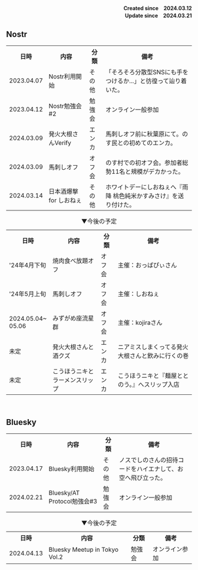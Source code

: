 <!--
    <tr>
        <td></td><td></td><td></td><td></td>
    </tr>
-->
<div align="right">
    <b>Created since　2024.03.12</b>
    <br>
    <b>Update since　2024.03.21</b>
</div>

## Nostr
<table>
    <tr>
        <th>日時</th><th>内容</th><th>分類</th><th>備考</th>
    </tr>
    <tr>
        <td>2023.04.07</td><td>Nostr利用開始</td><td>その他</td><td>「そろそろ分散型SNSにも手をつけるか...」と彷徨って辿り着いた。</td>
    </tr>
    <tr>
        <td>2023.04.12</td><td>Nostr勉強会#2</td><td>勉強会</td><td>オンライン一般参加</td>
    </tr>
    <tr>
        <td>2024.03.09</td><td>発火大根さんVerify</td><td>エンカ</td><td>馬刺しオフ前に秋葉原にて。のす民との初めてのエンカ。</td>
    </tr>    
    <tr>
        <td>2024.03.09</td><td>馬刺しオフ</td><td>オフ会</td><td>のす村での初オフ会。参加者総勢11名と規模がデカかった。</td>
    </tr>
    <tr>
        <td>2024.03.14</td><td>日本酒爆撃 for しおねぇ</td><td>その他</td><td>ホワイトデーにしおねぇへ『雨降 桃色純米かすみさけ』を送り付けた。</td>
    </tr>
</table>

<table>
    <caption>▼今後の予定</caption>
    <tr>
        <th>日時</th><th>内容</th><th>分類</th><th>備考</th>
    </tr>    
    <tr>
        <td>'24年4月下旬</td><td>焼肉食べ放題オフ</td><td>オフ会</td><td>主催：おっぱぴぃさん</td>
    </tr>
    <tr>
        <td>'24年5月上旬</td><td>馬刺しオフ</td><td>オフ会</td><td>主催：しおねぇ</td>
    </tr>
    <tr>
        <td>2024.05.04~<br>05.06</td><td>みずがめ座流星群</td><td>オフ会</td><td>主催：kojiraさん</td>
    </tr>
    <tr>
        <td>未定</td><td>発火大根さんと酒クズ</td><td>エンカ</td><td>ニアミスしまくってる発火大根さんと飲みに行くの巻</td>
    </tr>
    <tr>
        <td>未定</td><td>こうほうニキとラーメンスリップ</td><td>エンカ</td><td>こうほうニキと『麺屋ととのう。』へスリップ入店</td>
    </tr>
</table>
<br>

## Bluesky
<table>
    <tr>
        <th>日時</th><th>内容</th><th>分類</th><th>備考</th>
    </tr>
    <tr>
        <td>2023.04.17</td><td>Bluesky利用開始</td><td>その他</td><td>ノスでしのさんの招待コードをハイエナして、お空へ飛び立った。</td>
    </tr>
    <tr>
        <td>2024.02.21</td><td>Bluesky/AT Protocol勉強会#3</td><td>勉強会</td><td>オンライン一般参加</td>
    </tr>    
</table>

<table>
    <caption>▼今後の予定</caption>
    <tr>
        <th>日時</th><th>内容</th><th>分類</th><th>備考</th>
    </tr> 
    <tr>
        <td>2024.04.13</td><td>Bluesky Meetup in Tokyo Vol.2</td><td>勉強会</td><td>オンライン参加</td>
    </tr> 
</table>
